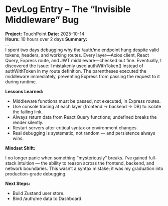 # DevLog Entry – The “Invisible Middleware” Bug

**Project:** TouchPoint
**Date:** 2025-10-14  
**Hours:** 10 hours over 2 days
**Summary:**  
...  
I spent two days debugging why the /auth/me endpoint hung despite valid tokens, headers, and working routes. Every layer—Axios client, React Query, Express route, and JWT middleware—checked out fine. Eventually, I discovered the issue: I mistakenly used authWithToken() instead of authWithToken in my route definition. The parentheses executed the middleware immediately, preventing Express from passing the request to it during runtime.

**Lessons Learned:**

- Middleware functions must be passed, not executed, in Express routes.
- Use console tracing at each layer (frontend → backend → DB) to isolate the failing link.
- Always return data from React Query functions; undefined breaks the render silently.
- Restart servers after critical syntax or environment changes.
- Real debugging is systematic, not random — and persistence always wins.

**Mindset Shift:**

I no longer panic when something “mysteriously” breaks. I’ve gained full-stack intuition — the ability to reason across the frontend, backend, and network boundaries. This wasn’t a syntax mistake; it was my graduation into production-grade debugging.

**Next Steps:**

- Build Zustand user store.
- Bind /auth/me data to Dashboard.
